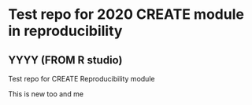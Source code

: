# Test repo for 2020 CREATE module in reproducibility

## YYYY (FROM R studio)

Test repo for CREATE Reproducibility module

This is new too and me